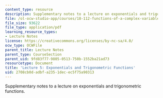 ```yaml
---
content_type: resource
description: Supplementary notes to a lecture on exponentials and trigonometric functions.
file: /ol-ocw-studio-app/courses/18-112-functions-of-a-complex-variable-fall-2008/2708cb0dadbfa2351decec5f75a90313_lecture5.pdf
file_size: 93622
file_type: application/pdf
learning_resource_types:
- Lecture Notes
license: https://creativecommons.org/licenses/by-nc-sa/4.0/
ocw_type: OCWFile
parent_title: Lecture Notes
parent_type: CourseSection
parent_uid: 9fd83f77-9805-0513-750b-1552ba21ad73
resourcetype: Document
title: 'Lecture 5: Exponentials and Trigonometric Functions'
uid: 2708cb0d-adbf-a235-1dec-ec5f75a90313
---
```

Supplementary notes to a lecture on exponentials and trigonometric functions.